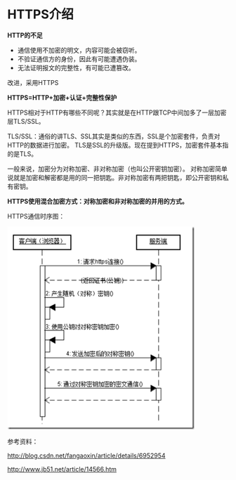 # HTTPS介绍

**HTTP的不足**
* 通信使用不加密的明文，内容可能会被窃听。
* 不验证通信方的身份，因此有可能遭遇伪装。
* 无法证明报文的完整性，有可能已遭篡改。

改进，采用HTTPS

**HTTPS=HTTP+加密+认证+完整性保护**

HTTPS相对于HTTP有哪些不同呢？其实就是在HTTP跟TCP中间加多了一层加密层TLS/SSL。

TLS/SSL：通俗的讲TLS、SSL其实是类似的东西，SSL是个加密套件，负责对HTTP的数据进行加密。
TLS是SSL的升级版。现在提到HTTPS，加密套件基本指的是TLS。

一般来说，加密分为对称加密、非对称加密（也叫公开密钥加密）。
对称加密简单说就是加密和解密都是用的同一把钥匙。非对称加密有两把钥匙，即公开密钥和私有密钥。

**HTTPS使用混合加密方式：对称加密和非对称加密的并用的方式。**

HTTPS通信时序图：

![HTTPS通信时序图](/img/https.png "HTTPS通信时序图")

参考资料：

http://blog.csdn.net/fangaoxin/article/details/6952954

http://www.jb51.net/article/14566.htm

